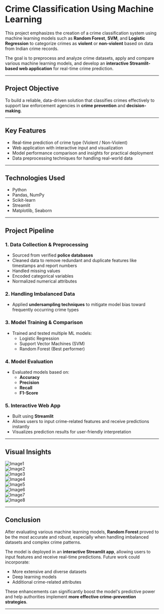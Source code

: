 #  Crime Classification Using Machine Learning

This project emphasizes the creation of a crime classification system using machine learning models such as **Random Forest**, **SVM**, and **Logistic Regression** to categorize crimes as **violent** or **non-violent** based on data from Indian crime records.

The goal is to preprocess and analyze crime datasets, apply and compare various machine learning models, and develop an **interactive Streamlit-based web application** for real-time crime prediction.

---

##  Project Objective

To build a reliable, data-driven solution that classifies crimes effectively to support law enforcement agencies in **crime prevention** and **decision-making**.

---

##  Key Features

- Real-time prediction of crime type (Violent / Non-Violent)  
- Web application with interactive input and visualization  
- Model performance comparison and insights for practical deployment  
- Data preprocessing techniques for handling real-world data

---

##  Technologies Used

- Python  
- Pandas, NumPy  
- Scikit-learn  
- Streamlit  
- Matplotlib, Seaborn

---

##  Project Pipeline

### 1. **Data Collection & Preprocessing**
- Sourced from verified **police databases**
- Cleaned data to remove redundant and duplicate features like timestamps and report numbers  
- Handled missing values  
- Encoded categorical variables  
- Normalized numerical attributes

### 2. **Handling Imbalanced Data**
- Applied **undersampling techniques** to mitigate model bias toward frequently occurring crime types

### 3. **Model Training & Comparison**
- Trained and tested multiple ML models:  
  - Logistic Regression  
  - Support Vector Machines (SVM)  
  - Random Forest (Best performer)

### 4. **Model Evaluation**
- Evaluated models based on:  
  - **Accuracy**  
  - **Precision**  
  - **Recall**  
  - **F1-Score**  

### 5. **Interactive Web App**
- Built using **Streamlit**
- Allows users to input crime-related features and receive predictions instantly  
- Visualizes prediction results for user-friendly interpretation

---

##  Visual Insights

![Image1](https://github.com/user-attachments/assets/83805140-5ee3-4cf0-ab2f-eb9f30588ff6)  
![Image2](https://github.com/user-attachments/assets/60070cc0-6e12-4fb8-b605-c5a8252072b6)  
![Image3](https://github.com/user-attachments/assets/c7c1b0fd-b127-45b4-904d-64a35e444c6e)  
![Image4](https://github.com/user-attachments/assets/44cff63c-b63e-430a-a1c2-48221de66499)  
![Image5](https://github.com/user-attachments/assets/a84992ef-38aa-4768-8190-0585eadec0f3)  
![Image6](https://github.com/user-attachments/assets/41f6280b-6f61-4737-98be-a43e194c3b62)  
![Image7](https://github.com/user-attachments/assets/962c6a8d-be06-458e-b48a-579ae1184d3e)  
![Image8](https://github.com/user-attachments/assets/487b6639-6e90-4f01-b854-83a1d8fff24f)

---

##  Conclusion

After evaluating various machine learning models, **Random Forest** proved to be the most accurate and robust, especially when handling imbalanced datasets and complex crime patterns.

The model is deployed in an **interactive Streamlit app**, allowing users to input features and receive real-time predictions. Future work could incorporate:  
- More extensive and diverse datasets  
- Deep learning models  
- Additional crime-related attributes  

These enhancements can significantly boost the model's predictive power and help authorities implement **more effective crime-prevention strategies**.

---

